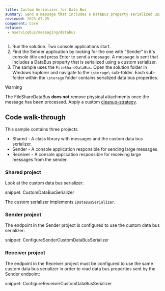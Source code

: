 ```yaml
---
title: Custom Serializer for Data Bus
summary: Send a message that includes a DataBus property serialized using a custom serializer.
reviewed: 2023-07-25
component: Core
related:
 - nservicebus/messaging/databus
---
```


1. Run the solution. Two console applications start.
2. Find the Sender application by looking for the one with "Sender" in it's console title and press Enter to send a message. A message is sent that includes a DataBus property that is serialized using a custom serializer.
3. The sample uses the `FileShareDataBus`. Open the solution folder in Windows Explorer and navigate to the `\storage\` sub-folder. Each sub-folder within the `\storage` folder contains serialized data bus properties.

> [!WARNING]
> The FileShareDataBus **does not** remove physical attachments once the message has been processed. Apply a custom [cleanup-strategy](/nservicebus/messaging/databus/file-share.md#cleanup-strategy).

## Code walk-through

This sample contains three projects:

* Shared - A class library with messages and the custom data bus serializer.
* Sender - A console application responsible for sending large messages.
* Receiver - A console application responsible for receiving large messages from the sender.

### Shared project

Look at the custom data bus serializer:

snippet: CustomDataBusSerializer

The custom serializer implements `IDataBusSerializer`.

### Sender project

The endpoint in the Sender project is configured to use the custom data bus serializer:

snippet: ConfigureSenderCustomDataBusSerializer

### Receiver project

The endpoint in the Receiver project must be configured to use the same custom data bus serializer in order to read data bus properties sent by the Sender endpoint:

snippet: ConfigureReceiverCustomDataBusSerializer

